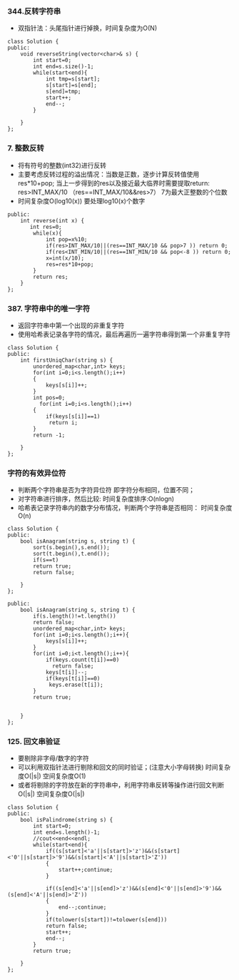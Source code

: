 
### 344.反转字符串

- 双指针法：头尾指针进行掉换，时间复杂度为O(N)

```
class Solution {
public:
    void reverseString(vector<char>& s) {
        int start=0;
        int end=s.size()-1;
        while(start<end){
            int tmp=s[start];
            s[start]=s[end];
            s[end]=tmp;
            start++;
            end--;
        }

    }
};
```


### 7. 整数反转

- 将有符号的整数(int32)进行反转
- 主要考虑反转过程的溢出情况：当数是正数，逐步计算反转值使用 res*10+pop; 当上一步得到的res以及接近最大临界时需要提取return: res>INT_MAX/10 （res==INT_MAX/10&&res>7） 7为最大正整数的个位数
- 时间复杂度O(log10(x)) 要处理log10(x)个数字

```class Solution {
public:
    int reverse(int x) {
       int res=0;
        while(x){
            int pop=x%10;
            if(res>INT_MAX/10||(res==INT_MAX/10 && pop>7 )) return 0;
            if(res<INT_MIN/10||(res==INT_MIN/10 && pop<-8 )) return 0;
            x=int(x/10);
            res=res*10+pop;
        }
        return res;
    }
};
```


###  387. 字符串中的唯一字符

- 返回字符串中第一个出现的非重复字符
- 使用哈希表记录各字符的情况，最后再遍历一遍字符串得到第一个非重复字符

```
class Solution {
public:
    int firstUniqChar(string s) {
        unordered_map<char,int> keys;
        for(int i=0;i<s.length();i++)
        {
            keys[s[i]]++;
        }
        int pos=0;
          for(int i=0;i<s.length();i++)
        {
            if(keys[s[i]]==1)
             return i;
        }
        return -1;

    }
};
```

### 字符的有效异位符

- 判断两个字符串是否为字符异位符  即字符分布相同，位置不同；
- 对字符串进行排序，然后比较: 时间复杂度排序:O(nlogn)
- 哈希表记录字符串内的数字分布情况，判断两个字符串是否相同： 时间复杂度O(n)


```
class Solution {
public:
    bool isAnagram(string s, string t) {
        sort(s.begin(),s.end());
        sort(t.begin(),t.end());
        if(s==t)
        return true;
        return false;

    }
};
```

```class Solution {
public:
    bool isAnagram(string s, string t) {
        if(s.length()!=t.length())
        return false;
        unordered_map<char,int> keys;
        for(int i=0;i<s.length();i++){
            keys[s[i]]++;
        }
        for(int i=0;i<t.length();i++){
            if(keys.count(t[i])==0)
              return false;
            keys[t[i]]--;
            if(keys[t[i]]==0)
             keys.erase(t[i]);
        }
        return true;
        

    }
};
```

###  125. 回文串验证

- 要剔除非字母/数字的字符
- 可以利用双指针法进行剔除和回文的同时验证；(注意大小字母转换)  时间复杂度O(|s|) 空间复杂度O(1)
- 或者将剔除的字符放在新的字符串中，利用字符串反转等操作进行回文判断 O(|s|) 空间复杂度O(|s|)

```
class Solution {
public:
    bool isPalindrome(string s) {
        int start=0;
        int end=s.length()-1;
        //cout<<end<<endl;
        while(start<end){
            if((s[start]<'a'||s[start]>'z')&&(s[start]<'0'||s[start]>'9')&&(s[start]<'A'||s[start]>'Z'))
            {
                start++;continue;
            }
            
            if((s[end]<'a'||s[end]>'z')&&(s[end]<'0'||s[end]>'9')&&(s[end]<'A'||s[end]>'Z'))
            {
                end--;continue;
            }
            if(tolower(s[start])!=tolower(s[end]))
            return false;
            start++;
            end--;
        }
        return true;

    }
};
```